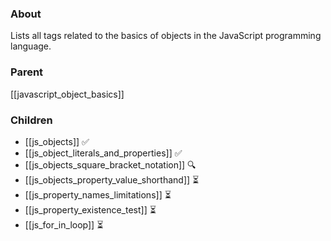 ### About
Lists all tags related to the basics of objects in the JavaScript programming language.

### Parent
[[javascript_object_basics]]

### Children
- [[js_objects]] ✅
- [[js_object_literals_and_properties]] ✅
- [[js_objects_square_bracket_notation]] 🔍
- [[js_objects_property_value_shorthand]] ⏳
- [[js_property_names_limitations]] ⏳
- [[js_property_existence_test]] ⏳
- [[js_for_in_loop]] ⏳
